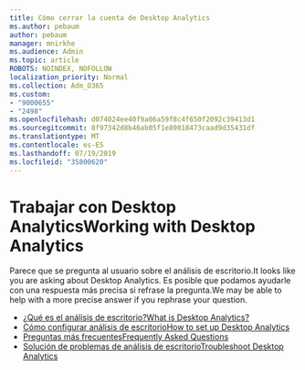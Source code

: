 ```yaml
---
title: Cómo cerrar la cuenta de Desktop Analytics
ms.author: pebaum
author: pebaum
manager: mnirkhe
ms.audience: Admin
ms.topic: article
ROBOTS: NOINDEX, NOFOLLOW
localization_priority: Normal
ms.collection: Adm_O365
ms.custom:
- "9000655"
- "2498"
ms.openlocfilehash: d074024ee40f9a06a59f8c4f650f2092c39413d1
ms.sourcegitcommit: 8f97342d8b46ab05f1e89018473caad9d35431df
ms.translationtype: MT
ms.contentlocale: es-ES
ms.lasthandoff: 07/19/2019
ms.locfileid: "35800620"
---
```

# <a name="working-with-desktop-analytics"></a><span data-ttu-id="5709f-102">Trabajar con Desktop Analytics</span><span class="sxs-lookup"><span data-stu-id="5709f-102">Working with Desktop Analytics</span></span>

<span data-ttu-id="5709f-103">Parece que se pregunta al usuario sobre el análisis de escritorio.</span><span class="sxs-lookup"><span data-stu-id="5709f-103">It looks like you are asking about Desktop Analytics.</span></span> <span data-ttu-id="5709f-104">Es posible que podamos ayudarle con una respuesta más precisa si refrase la pregunta.</span><span class="sxs-lookup"><span data-stu-id="5709f-104">We may be able to help with a more precise answer if you rephrase your question.</span></span>

- [<span data-ttu-id="5709f-105">¿Qué es el análisis de escritorio?</span><span class="sxs-lookup"><span data-stu-id="5709f-105">What is Desktop Analytics?</span></span>](https://docs.microsoft.com/sccm/desktop-analytics/overview)
- [<span data-ttu-id="5709f-106">Cómo configurar análisis de escritorio</span><span class="sxs-lookup"><span data-stu-id="5709f-106">How to set up Desktop Analytics</span></span>](https://docs.microsoft.com/sccm/desktop-analytics/set-up)
- [<span data-ttu-id="5709f-107">Preguntas más frecuentes</span><span class="sxs-lookup"><span data-stu-id="5709f-107">Frequently Asked Questions</span></span>](https://docs.microsoft.com/sccm/desktop-analytics/faq)
- [<span data-ttu-id="5709f-108">Solución de problemas de análisis de escritorio</span><span class="sxs-lookup"><span data-stu-id="5709f-108">Troubleshoot Desktop Analytics</span></span>](https://docs.microsoft.com/sccm/desktop-analytics/troubleshooting)